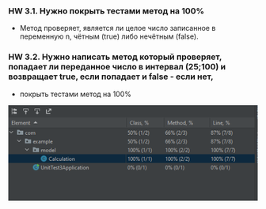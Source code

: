 ### HW 3.1. Нужно покрыть тестами метод на 100%
* Метод проверяет, является ли целое число записанное в переменную n, чётным (true) либо нечётным (false).


### HW 3.2. Нужно написать метод который проверяет, попадает ли переданное число в интервал (25;100) и возвращает true, если попадает и false - если нет,
* покрыть тестами метод на 100%

![Screen](Screen.png)